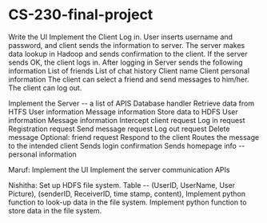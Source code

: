 # CS-230-final-project


Write the UI
Implement the Client 
Log in. User inserts username and password, and client sends the information to server. The server makes data lookup in Hadoop and sends confirmation to the client. If the server sends OK, the client logs in. 
After logging in Server sends the following information
List of friends
List of chat history
Client name
Client personal information
The client can select a friend and send messages to him/her.
The client can log out.


Implement the Server -- a list of APIS
Database handler
Retrieve data from HTFS
User information
Message information
Store data to HDFS
User information
Message information
Intercept client request
Log in request
Registration request
Send message request
Log out request
Delete message
Optional: friend request
Respond to the client
Routes the message to the intended client
Sends login confirmation
Sends homepage info -- personal information


Maruf:
Implement the UI
Implement the server communication APIs

Nishitha:
Set up HDFS file system. Table -- <USER> (UserID, UserName, User Picture), <Message> (senderID, ReceiverID, time stamp, content), 
Implement python function to look-up data in the file system.
Implement python function to store data in the file system.
